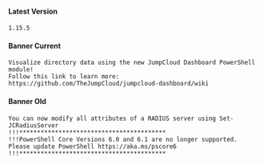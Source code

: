 #### Latest Version

```
1.15.5
```

#### Banner Current

```
Visualize directory data using the new JumpCloud Dashboard PowerShell module!
Follow this link to learn more: https://github.com/TheJumpCloud/jumpcloud-dashboard/wiki
```

#### Banner Old

```
You can now modify all attributes of a RADIUS server using Set-JCRadiusServer
!!!*****************************************
!!!PowerShell Core Versions 6.0 and 6.1 are no longer supported. Please update PowerShell https://aka.ms/pscore6
!!!*****************************************
```
